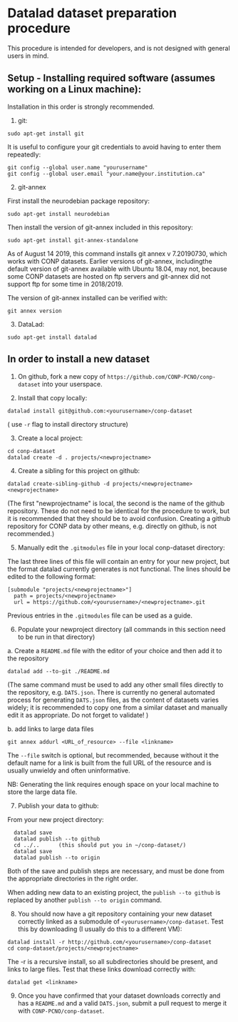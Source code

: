 # Datalad dataset preparation procedure

This procedure is intended for developers, and is not designed with general users in mind.

## Setup - Installing required software (assumes working on a Linux machine):

Installation in this order is strongly recommended.

1. git:

```sudo apt-get install git```

It is useful to configure your git credentials to avoid having to enter them repeatedly:

```
git config --global user.name "yourusername" 
git config --global user.email "your.name@your.institution.ca"
```

2. git-annex

First install the neurodebian package repository:

```sudo apt-get install neurodebian```

Then install the version of git-annex included in this repository:

```sudo apt-get install git-annex-standalone```

As of August 14 2019, this command installs git annex v 7.20190730, which works with CONP datasets. Earlier versions of git-annex, includingthe default version of git-annex available with Ubuntu 18.04, may not, because some CONP datasets are hosted on ftp servers and git-annex did not support ftp for some time in 2018/2019.

The version of git-annex installed can be verified with:

```git annex version```


3. DataLad:

```sudo apt-get install datalad```


## In order to install a new dataset


1. On github, fork a new copy of ```https://github.com/CONP-PCNO/conp-dataset``` into your userspace.

2. Install that copy locally:

```datalad install git@github.com:<yourusername>/conp-dataset```

( use ```-r``` flag to install directory structure)

3. Create a local project:

```
cd conp-dataset
datalad create -d . projects/<newprojectname>
```

4. Create a sibling for this project on github:

```datalad create-sibling-github -d projects/<newprojectname> <newprojectname>```

(The first "newprojectname" is local, the second is the name of the github repository.  These do not need to be identical for the procedure to work, but it is recommended that they should be to avoid confusion.  Creating a github repository for CONP data by other means, e.g. directly on github, is not recommended.)

5. Manually edit the ```.gitmodules``` file in your local conp-dataset directory:

The last three lines of this file will contain an entry for your new project, but the format datalad currently generates is not functional.  The lines should be edited to the following format:

```
[submodule "projects/<newprojectname>"]
  path = projects/<newprojectname>
  url = https://github.com/<yourusername>/<newprojectname>.git
```

Previous entries in the ```.gitmodules``` file can be used as a guide.

6. Populate your newproject directory (all commands in this section need to be run in that directory)

a. Create a ```README.md``` file with the editor of your choice and then add it to the repository

```datalad add --to-git ./README.md```

(The same command must be used to add any other small files directly to the repository, e.g. ```DATS.json```.  There is currently no general automated process for generating ```DATS.json``` files, as the content of datasets varies widely; it is recommended to copy one from a similar dataset and manually edit it as appropriate.  Do not forget to validate! )

b. add links to large data files 

```git annex addurl <URL_of_resource> --file <linkname>```

The ```--file``` switch is optional, but recommended, because without it the default name for a link is built from the full URL of the resource and is usually unwieldy and often uninformative.

NB: Generating the link requires enough space on your local machine to store the large data file. 
  
7. Publish your data to github:

From your new project directory:

```
  datalad save
  datalad publish --to github
  cd ../..		(this should put you in ~/conp-dataset/)
  datalad save
  datalad publish --to origin
```

Both of the save and publish steps are necessary, and must be done from the appropriate directories in the right order.

When adding new data to an existing project, the ```publish --to github``` is replaced by another ```publish --to origin``` command.


8. You should now have a git repository containing your new dataset correctly linked as a submodule of ```<yourusername>/conp-dataset```.  Test this by downloading (I usually do this to a different VM):

```
datalad install -r http://github.com/<yourusername>/conp-dataset
cd conp-dataset/projects/<newprojectname>
```

The -r is a recursive install, so all subdirectories should be present, and links to large files. Test that these links download correctly with:

```datalad get <linkname>```

9) Once you have confirmed that your dataset downloads correctly and has a ```README.md``` and a valid ```DATS.json```, submit a pull request to merge it with ```CONP-PCNO/conp-dataset```.



